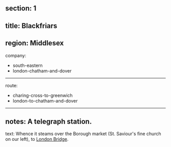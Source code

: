 section: 1
----
title: Blackfriars
----
region: Middlesex
----
company:
- south-eastern
- london-chatham-and-dover
----
route:
- charing-cross-to-greenwich
- london-to-chatham-and-dover
----
notes: A telegraph station.
----
text: Whence it steams over the Borough market (St. Saviour's fine church on our left), to [London Bridge](/stations/london-bridge).
